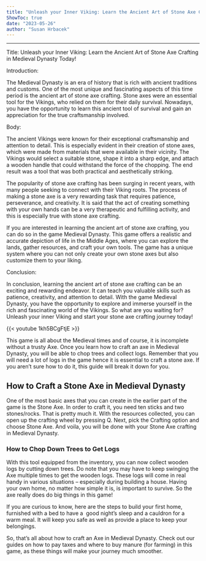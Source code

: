 ```yaml
---
title: "Unleash your Inner Viking: Learn the Ancient Art of Stone Axe Crafting in Medieval Dynasty Today!"
ShowToc: true 
date: "2023-05-26"
author: "Susan Hrbacek"
---
```

*****
Title: Unleash your Inner Viking: Learn the Ancient Art of Stone Axe Crafting in Medieval Dynasty Today!

Introduction:

The Medieval Dynasty is an era of history that is rich with ancient traditions and customs. One of the most unique and fascinating aspects of this time period is the ancient art of stone axe crafting. Stone axes were an essential tool for the Vikings, who relied on them for their daily survival. Nowadays, you have the opportunity to learn this ancient tool of survival and gain an appreciation for the true craftsmanship involved.

Body:

The ancient Vikings were known for their exceptional craftsmanship and attention to detail. This is especially evident in their creation of stone axes, which were made from materials that were available in their vicinity. The Vikings would select a suitable stone, shape it into a sharp edge, and attach a wooden handle that could withstand the force of the chopping. The end result was a tool that was both practical and aesthetically striking.

The popularity of stone axe crafting has been surging in recent years, with many people seeking to connect with their Viking roots. The process of making a stone axe is a very rewarding task that requires patience, perseverance, and creativity. It is said that the act of creating something with your own hands can be a very therapeutic and fulfilling activity, and this is especially true with stone axe crafting.

If you are interested in learning the ancient art of stone axe crafting, you can do so in the game Medieval Dynasty. This game offers a realistic and accurate depiction of life in the Middle Ages, where you can explore the lands, gather resources, and craft your own tools. The game has a unique system where you can not only create your own stone axes but also customize them to your liking.

Conclusion:

In conclusion, learning the ancient art of stone axe crafting can be an exciting and rewarding endeavor. It can teach you valuable skills such as patience, creativity, and attention to detail. With the game Medieval Dynasty, you have the opportunity to explore and immerse yourself in the rich and fascinating world of the Vikings. So what are you waiting for? Unleash your inner Viking and start your stone axe crafting journey today!

{{< youtube 1kh5BCgFtjE >}} 



This game is all about the Medieval times and of course, it is incomplete without a trusty Axe. Once you learn how to craft an axe in Medieval Dynasty, you will be able to chop trees and collect logs. Remember that you will need a lot of logs in the game hence it is essential to craft a stone axe. If you aren’t sure how to do it, this guide will break it down for you.
 
## How to Craft a Stone Axe in Medieval Dynasty
 

 
One of the most basic axes that you can create in the earlier part of the game is the Stone Axe. In order to craft it, you need ten sticks and two stones/rocks. That is pretty much it. With the resources collected, you can open up the crafting wheel by pressing Q. Next, pick the Crafting option and choose Stone Axe. And voila, you will be done with your Stone Axe crafting in Medieval Dynasty.
 
### How to Chop Down Trees to Get Logs
 
With this tool equipped from the inventory, you can now collect wooden logs by cutting down trees. Do note that you may have to keep swinging the Axe multiple times to get the wooden logs. These logs will come in real handy in various situations – especially during building a house. Having your own home, no matter how simple it is, is important to survive. So the axe really does do big things in this game!
 
If you are curious to know, here are the steps to build your first home, furnished with a bed to have a  good night’s sleep and a cauldron for a warm meal. It will keep you safe as well as provide a place to keep your belongings.
 
So, that’s all about how to craft an Axe in Medieval Dynasty. Check out our guides on how to pay taxes and where to buy manure (for farming) in this game, as these things will make your journey much smoother.




